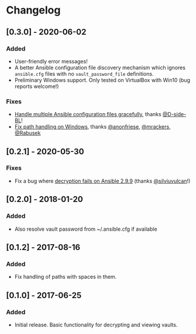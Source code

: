 # Changelog

## [0.3.0] - 2020-06-02

### Added

- User-friendly error messages!
- A better Ansible configuration file discovery mechanism which ignores `ansible.cfg` files with no `vault_password_file` definitions.
- Preliminary Windows support. Only tested on VirtualBox with Win10 (bug reports welcome!)

### Fixes

- [Handle multiple Ansible configuration files gracefully](https://github.com/codeflows/vaulty/issues/8), thanks [@D-side-BL](https://github.com/D-side-BL)!
- [Fix path handling on Windows](https://github.com/codeflows/vaulty/issues/6), thanks [@anonfriese](https://github.com/anonfriese), [@mrackers](https://github.com/mrackers), [@Rabusek](https://github.com/Rabusek)

## [0.2.1] - 2020-05-30

### Fixes

- Fix a bug where [decryption fails on Ansible 2.9.9](https://github.com/codeflows/vaulty/issues/9) (thanks [@silviuvulcan](https://github.com/silviuvulcan)!)

## [0.2.0] - 2018-01-20

### Added

- Also resolve vault password from ~/.ansible.cfg if available

## [0.1.2] - 2017-08-16

### Added

- Fix handling of paths with spaces in them.

## [0.1.0] - 2017-06-25

### Added

- Initial release. Basic functionality for decrypting and viewing vaults.
